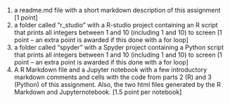 1. a readme.md file with a short markdown description of this assignment [1 point]
2. a folder called “r_studio” with a R-studio project containing an R script that prints all integers between 1 and 10 (including 1 and 10) to screen [1 point – an extra point is awarded if this done with a for loop]
3. a folder called “spyder” with a Spyder project containing a Python script that prints all integers between 1 and 10 (including 1 and 10) to screen [1 point – an extra point is awarded if this done with a for loop]
4. A R Markdown file and a Jupyter notebook with a few introductory markdown comments and cells with the code from parts 2 (R) and 3 (Python) of this assignment. Also, the two html files generated by the R Markdown and Jupyternotebook. [1.5 point per notebook]

